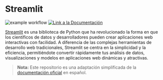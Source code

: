 # Streamlit

![example workflow](https://github.com/fralfaro/Streamlit-Examples/actions/workflows/documentation.yml/badge.svg)
<a href="https://fralfaro.github.io/Streamlit-Examples/"><img alt="Link a la Documentación" src="https://img.shields.io/badge/docs-link-brightgreen"></a>


[Streamlit](https://streamlit.io/)  es una biblioteca de Python que ha revolucionado la forma en que los científicos de
datos y desarrolladores pueden crear aplicaciones web interactivas 
con facilidad. A diferencia de las complejas herramientas de desarrollo 
web tradicionales, Streamlit se centra en la simplicidad y la eficiencia,
permitiéndote convertir rápidamente tus análisis de datos, visualizaciones y 
modelos en aplicaciones web dinámicas y atractivas.

> **Nota:** Este repositorio es una adaptación simplificada de la [documentación oficial](https://streamlit.io/) en español.
